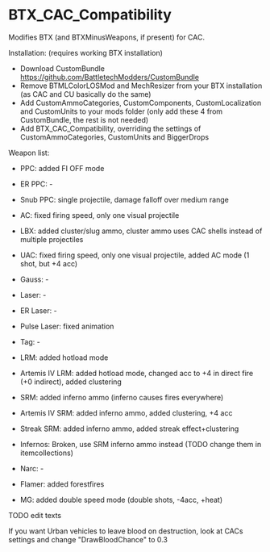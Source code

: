 # BTX_CAC_Compatibility

Modifies BTX (and BTXMinusWeapons, if present) for CAC.

Installation: (requires working BTX installation)
 - Download CustomBundle https://github.com/BattletechModders/CustomBundle
 - Remove BTMLColorLOSMod and MechResizer from your BTX installation (as CAC and CU basically do the same)
 - Add CustomAmmoCategories, CustomComponents, CustomLocalization and CustomUnits to your mods folder (only add these 4 from CustomBundle, the rest is not needed)
 - Add BTX_CAC_Compatibility, overriding the settings of CustomAmmoCategories, CustomUnits and BiggerDrops


Weapon list:
 - PPC: added FI OFF mode
 - ER PPC: -
 - Snub PPC: single projectile, damage falloff over medium range
 
 - AC: fixed firing speed, only one visual projectile
 - LBX: added cluster/slug ammo, cluster ammo uses CAC shells instead of multiple projectiles
 - UAC: fixed firing speed, only one visual projectile, added AC mode (1 shot, but +4 acc)
 - Gauss: -
 
 - Laser: -
 - ER Laser: -
 - Pulse Laser: fixed animation
 - Tag: -
 
 - LRM: added hotload mode
 - Artemis IV LRM: added hotload mode, changed acc to +4 in direct fire (+0 indirect), added clustering
 
 - SRM: added inferno ammo (inferno causes fires everywhere)
 - Artemis IV SRM: added inferno ammo, added clustering, +4 acc
 - Streak SRM: added inferno ammo, added streak effect+clustering
 - Infernos: Broken, use SRM inferno ammo instead (TODO change them in itemcollections)
 - Narc: -
 
 - Flamer: added forestfires
 - MG: added double speed mode (double shots, -4acc, +heat)
 
 TODO edit texts

If you want Urban vehicles to leave blood on destruction, look at CACs settings and change "DrawBloodChance" to 0.3
